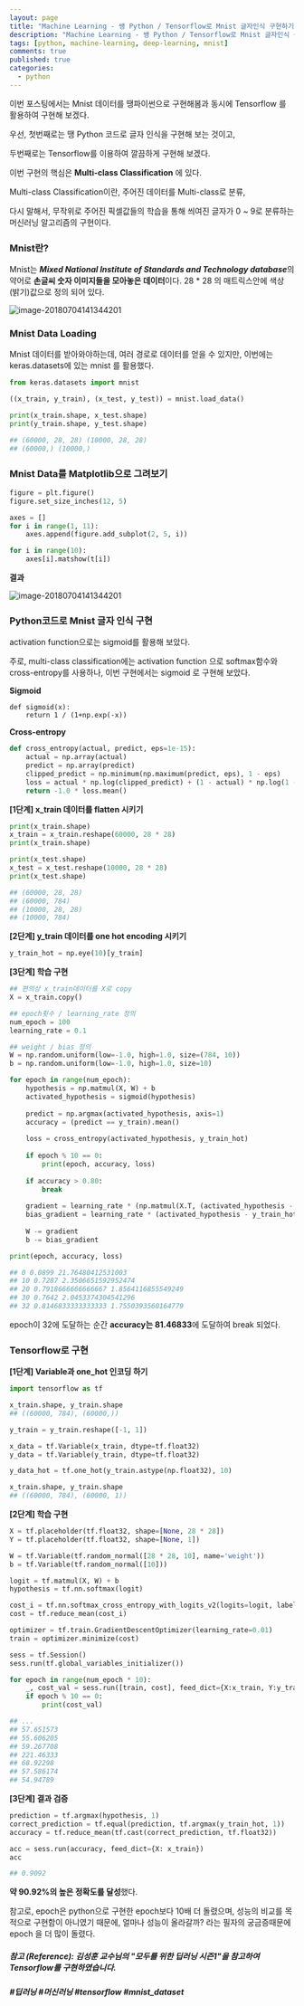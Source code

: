 ```yaml
---
layout: page
title: "Machine Learning - 쌩 Python / Tensorflow로 Mnist 글자인식 구현하기"
description: "Machine Learning - 쌩 Python / Tensorflow로 Mnist 글자인식 구현하기"
tags: [python, machine-learning, deep-learning, mnist]
comments: true
published: true
categories:
  - python
---
```


이번 포스팅에서는 Mnist 데이터를 땡파이썬으로 구현해봄과 동시에 Tensorflow 를 활용하여 구현해 보겠다.

우선, 첫번째로는 땡 Python 코드로 글자 인식을 구현해 보는 것이고,

두번째로는 Tensorflow를 이용하여 깔끔하게 구현해 보겠다.

이번 구현의 핵심은 **Multi-class Classification** 에 있다.

Multi-class Classification이란, 주어진 데이터를 Multi-class로 분류,

다시 말해서, 무작위로 주어진 픽셀값들의 학습을 통해 씌여진 글자가 0 ~ 9로 분류하는 머신러닝 알고리즘의 구현이다.



### Mnist란?

Mnist는 ***Mixed National Institute of Standards and Technology database***의 약어로 **손글씨 숫자 이미지들을 모아놓은 데이터**이다. 28 * 28 의 매트릭스안에 색상 (밝기)값으로 정의 되어 있다.

![image-20180704141344201]({{site.baseurl}}/images/2018-07-04-Mnist/image-20180704141344201.png)



### Mnist Data Loading

Mnist 데이터를 받아와야하는데, 여러 경로로 데이터를 얻을 수 있지만, 이번에는 keras.datasets에 있는 mnist 를 활용했다.

```python
from keras.datasets import mnist

((x_train, y_train), (x_test, y_test)) = mnist.load_data()

print(x_train.shape, x_test.shape)
print(y_train.shape, y_test.shape)

## (60000, 28, 28) (10000, 28, 28)
## (60000,) (10000,)
```



### Mnist Data를 Matplotlib으로 그려보기

```python
figure = plt.figure()
figure.set_size_inches(12, 5)

axes = []
for i in range(1, 11):
    axes.append(figure.add_subplot(2, 5, i))

for i in range(10):
    axes[i].matshow(t[i])
```



**결과**

![image-20180704141344201]({{site.baseurl}}/images/2018-07-04-Mnist/image-20180704141344201.png)



### Python코드로 Mnist 글자 인식 구현

activation function으로는 sigmoid를 활용해 보았다.

주로, multi-class classification에는 activation function 으로 softmax함수와 cross-entropy를 사용하나, 이번 구현에서는 sigmoid 로 구현해 보았다.



**Sigmoid**

```pytho
def sigmoid(x):
    return 1 / (1+np.exp(-x))
```



**Cross-entropy**

```python
def cross_entropy(actual, predict, eps=1e-15):
    actual = np.array(actual)
    predict = np.array(predict)
    clipped_predict = np.minimum(np.maximum(predict, eps), 1 - eps)
    loss = actual * np.log(clipped_predict) + (1 - actual) * np.log(1 - clipped_predict
    return -1.0 * loss.mean()
```



**[1단계] x_train 데이터를 flatten 시키기**

```python
print(x_train.shape)
x_train = x_train.reshape(60000, 28 * 28)
print(x_train.shape)

print(x_test.shape)
x_test = x_test.reshape(10000, 28 * 28)
print(x_test.shape)

## (60000, 28, 28)
## (60000, 784)
## (10000, 28, 28)
## (10000, 784)
```



**[2단계] y_train 데이터를 one hot encoding 시키기**

```python
y_train_hot = np.eye(10)[y_train]
```



**[3단계] 학습 구현**

```python
## 편의상 x_train데이터를 X로 copy
X = x_train.copy()

## epoch횟수 / learning_rate 정의
num_epoch = 100
learning_rate = 0.1

## weight / bias 정의
W = np.random.uniform(low=-1.0, high=1.0, size=(784, 10))
b = np.random.uniform(low=-1.0, high=1.0, size=10)

for epoch in range(num_epoch):
    hypothesis = np.matmul(X, W) + b
    activated_hypothesis = sigmoid(hypothesis)
    
    predict = np.argmax(activated_hypothesis, axis=1)
    accuracy = (predict == y_train).mean()
    
    loss = cross_entropy(activated_hypothesis, y_train_hot)
    
    if epoch % 10 == 0:
        print(epoch, accuracy, loss)
        
    if accuracy > 0.80:
        break
    
    gradient = learning_rate * (np.matmul(X.T, (activated_hypothesis - y_train_hot)))
    bias_gradient = learning_rate * (activated_hypothesis - y_train_hot).mean(axis=0)
    
    W -= gradient
    b -= bias_gradient

print(epoch, accuracy, loss)

## 0 0.0899 21.76480412531003
## 10 0.7287 2.3506651592952474
## 20 0.7918666666666667 1.8564116855549249
## 30 0.7642 2.0453374304541296
## 32 0.8146833333333333 1.7550393560164779
```



epoch이 32에 도달하는 순간 **accuracy는 81.46833**에 도달하여 break 되었다.





### Tensorflow로 구현



**[1단계] Variable과 one_hot 인코딩 하기**

```python
import tensorflow as tf

x_train.shape, y_train.shape
## ((60000, 784), (60000,))

y_train = y_train.reshape([-1, 1])

x_data = tf.Variable(x_train, dtype=tf.float32)
y_data = tf.Variable(y_train, dtype=tf.float32)

y_data_hot = tf.one_hot(y_train.astype(np.float32), 10)

x_train.shape, y_train.shape
## ((60000, 784), (60000, 1))
```



**[2단계] 학습 구현**

```python
X = tf.placeholder(tf.float32, shape=[None, 28 * 28])
Y = tf.placeholder(tf.float32, shape=[None, 1])

W = tf.Variable(tf.random_normal([28 * 28, 10], name='weight'))
b = tf.Variable(tf.random_normal([10]))

logit = tf.matmul(X, W) + b
hypothesis = tf.nn.softmax(logit)

cost_i = tf.nn.softmax_cross_entropy_with_logits_v2(logits=logit, labels=y_data_hot)
cost = tf.reduce_mean(cost_i)

optimizer = tf.train.GradientDescentOptimizer(learning_rate=0.01)
train = optimizer.minimize(cost)

sess = tf.Session()
sess.run(tf.global_variables_initializer())

for epoch in range(num_epoch * 10):
    _, cost_val = sess.run([train, cost], feed_dict={X:x_train, Y:y_train})
    if epoch % 10 == 0:
        print(cost_val)

## ...
## 57.651573
## 55.606205
## 59.267708
## 221.46333
## 68.92298
## 57.586174
## 54.94789
```



**[3단계] 결과 검증**

```python
prediction = tf.argmax(hypothesis, 1)
correct_prediction = tf.equal(prediction, tf.argmax(y_train_hot, 1))
accuracy = tf.reduce_mean(tf.cast(correct_prediction, tf.float32))

acc = sess.run(accuracy, feed_dict={X: x_train})
acc

## 0.9092
```



**약 90.92%의 높은 정확도를 달성**했다.

참고로, epoch은 python으로 구현한 epoch보다 10배 더 돌렸으며, 성능의 비교를 목적으로 구현함이 아니였기 때문에, 얼마나 성능이 올라갈까? 라는 필자의 궁금증때문에 epoch 을 더 많이 돌렸다.



##### 참고 (Reference): 김성훈 교수님의 "모두를 위한 딥러닝 시즌1"을 참고하여 Tensorflow를 구현하였습니다.



##### #딥러닝 #머신러닝 #tensorflow #mnist_dataset



